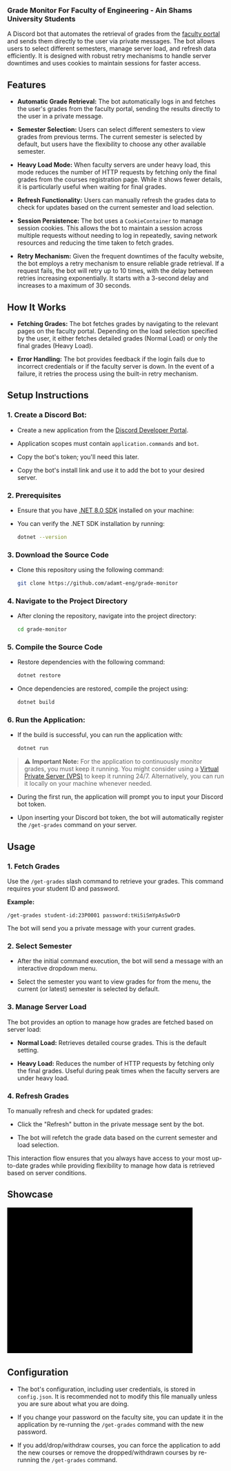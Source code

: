 ### Grade Monitor For Faculty of Engineering - Ain Shams University Students

A Discord bot that automates the retrieval of grades from the [faculty portal](https://eng.asu.edu.eg/login) and sends them directly to the user via private messages. The bot allows users to select different semesters, manage server load, and refresh data efficiently. It is designed with robust retry mechanisms to handle server downtimes and uses cookies to maintain sessions for faster access.

## Features

- **Automatic Grade Retrieval:** The bot automatically logs in and fetches the user's grades from the faculty portal, sending the results directly to the user in a private message.

- **Semester Selection:** Users can select different semesters to view grades from previous terms. The current semester is selected by default, but users have the flexibility to choose any other available semester.

- **Heavy Load Mode:** When faculty servers are under heavy load, this mode reduces the number of HTTP requests by fetching only the final grades from the courses registration page. While it shows fewer details, it is particularly useful when waiting for final grades.

- **Refresh Functionality:** Users can manually refresh the grades data to check for updates based on the current semester and load selection.

- **Session Persistence:** The bot uses a `CookieContainer` to manage session cookies. This allows the bot to maintain a session across multiple requests without needing to log in repeatedly, saving network resources and reducing the time taken to fetch grades.

- **Retry Mechanism:** Given the frequent downtimes of the faculty website, the bot employs a retry mechanism to ensure reliable grade retrieval. If a request fails, the bot will retry up to 10 times, with the delay between retries increasing exponentially. It starts with a 3-second delay and increases to a maximum of 30 seconds.

## How It Works

- **Fetching Grades:** The bot fetches grades by navigating to the relevant pages on the faculty portal. Depending on the load selection specified by the user, it either fetches detailed grades (Normal Load) or only the final grades (Heavy Load).

- **Error Handling:** The bot provides feedback if the login fails due to incorrect credentials or if the faculty server is down. In the event of a failure, it retries the process using the built-in retry mechanism.

## Setup Instructions

### 1. **Create a Discord Bot:**

- Create a new application from the [Discord Developer Portal](https://discord.com/developers/applications).

- Application scopes must contain `application.commands` and `bot`.

- Copy the bot's token; you'll need this later.

- Copy the bot's install link and use it to add the bot to your desired server.

### 2. **Prerequisites**

- Ensure that you have [.NET 8.0 SDK](https://dotnet.microsoft.com/en-us/download/dotnet/8.0) installed on your machine:

- You can verify the .NET SDK installation by running:

  ```bash
  dotnet --version
  ```

### 3. **Download the Source Code**

- Clone this repository using the following command:

  ```bash
  git clone https://github.com/adamt-eng/grade-monitor
  ```

### 4. **Navigate to the Project Directory**

- After cloning the repository, navigate into the project directory:

  ```bash
  cd grade-monitor
  ```

### 5. **Compile the Source Code**

- Restore dependencies with the following command:

  ```bash
  dotnet restore
  ```

- Once dependencies are restored, compile the project using:

  ```bash
  dotnet build
  ```

### 6. **Run the Application:**

- If the build is successful, you can run the application with:

  ```bash
  dotnet run
  ```

> :warning: **Important Note:** 
> For the application to continuously monitor grades, you must keep it running. You might consider using a [Virtual Private Server (VPS)](https://cloud.google.com/learn/what-is-a-virtual-private-server) to keep it running 24/7. Alternatively, you can run it locally on your machine whenever needed.

- During the first run, the application will prompt you to input your Discord bot token.

- Upon inserting your Discord bot token, the bot will automatically register the `/get-grades` command on your server.

## Usage

### 1. Fetch Grades

Use the `/get-grades` slash command to retrieve your grades. This command requires your student ID and password.

**Example:**

```
/get-grades student-id:23P0001 password:tHiSiSmYpAsSwOrD
```

The bot will send you a private message with your current grades.

### 2. Select Semester

- After the initial command execution, the bot will send a message with an interactive dropdown menu.
  
- Select the semester you want to view grades for from the menu, the current (or latest) semester is selected by default.

### 3. Manage Server Load

The bot provides an option to manage how grades are fetched based on server load:

- **Normal Load:** Retrieves detailed course grades. This is the default setting.

- **Heavy Load:** Reduces the number of HTTP requests by fetching only the final grades. Useful during peak times when the faculty servers are under heavy load.

### 4. Refresh Grades

To manually refresh and check for updated grades:

- Click the "Refresh" button in the private message sent by the bot.

- The bot will refetch the grade data based on the current semester and load selection.

This interaction flow ensures that you always have access to your most up-to-date grades while providing flexibility to manage how data is retrieved based on server conditions.

## Showcase
![Showcase](Showcase.gif)

## Configuration

   - The bot's configuration, including user credentials, is stored in `config.json`. It is recommended not to modify this file manually unless you are sure about what you are doing.

   - If you change your password on the faculty site, you can update it in the application by re-running the `/get-grades` command with the new password.
     
   - If you add/drop/withdraw courses, you can force the application to add the new courses or remove the dropped/withdrawn courses by re-running the `/get-grades` command.
